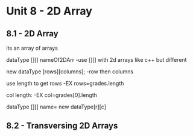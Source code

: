 # Unit 8 - 2D Array

## 8.1 - 2D Array

its an array of arrays

dataType [][] nameOf2DArr
-use [][] with 2d arrays like c++ but different

new dataType [rows][columns];
-row then columns

use length to get rows
-EX rows=grades.length

col length:
-EX col=grades[0].length

dataType [][] name= new dataType[r][c]

## 8.2 - Transversing 2D Arrays
